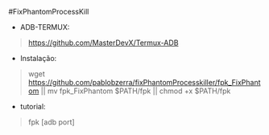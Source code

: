 #FixPhantomProcessKill

- ADB-TERMUX:
>https://github.com/MasterDevX/Termux-ADB

- Instalação:
> wget https://github.com/pablobzerra/fixPhantomProcesskiller/fpk_FixPhantom || mv fpk_FixPhantom $PATH/fpk || chmod +x $PATH/fpk

- tutorial:
>fpk [adb port]

